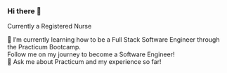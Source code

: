 ### Hi there 👋

<!--
**piratejing/piratejing** is a ✨ _special_ ✨ repository because its `README.md` (this file) appears on your GitHub profile.

Here are some ideas to get you started:

- 🔭 I’m currently working on ...
- 🌱 I’m currently learning ...
- 👯 I’m looking to collaborate on ...
- 🤔 I’m looking for help with ...
- 💬 Ask me about ...
- 📫 How to reach me: ...
- 😄 Pronouns: ...
- ⚡ Fun fact: ...
-->

<p>Currently a Registered Nurse</p>
<div>🌱 I’m currently learning how to be a Full Stack Software Engineer through the Practicum Bootcamp.</div>
<div>Follow me on my journey to become a Software Engineer!</div>
<div>💬 Ask me about Practicum and my experience so far!</div>
